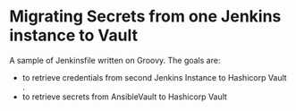 # Migrating Secrets from one Jenkins instance to Vault

A sample of Jenkinsfile written on Groovy.
The goals are:
- to retrieve credentials from second Jenkins Instance to Hashicorp Vault . 
- to retrieve secrets from AnsibleVault to Hashicorp Vault
